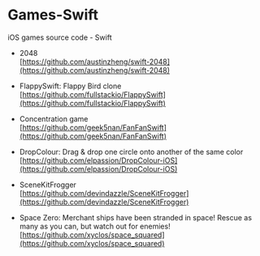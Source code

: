 # Games-Swift
iOS games source code - Swift


* 2048  
[https://github.com/austinzheng/swift-2048](https://github.com/austinzheng/swift-2048)

* FlappySwift: Flappy Bird clone  
[https://github.com/fullstackio/FlappySwift](https://github.com/fullstackio/FlappySwift)

* Concentration game  
[https://github.com/geek5nan/FanFanSwift](https://github.com/geek5nan/FanFanSwift)

* DropColour: Drag & drop one circle onto another of the same color  
[https://github.com/elpassion/DropColour-iOS](https://github.com/elpassion/DropColour-iOS)

* SceneKitFrogger  
[https://github.com/devindazzle/SceneKitFrogger](https://github.com/devindazzle/SceneKitFrogger)

* Space Zero: Merchant ships have been stranded in space! Rescue as many as you can, but watch out for enemies!  
[https://github.com/xyclos/space_squared](https://github.com/xyclos/space_squared)

